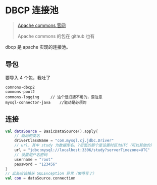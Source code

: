 # DBCP 连接池

> [Apache commons 官网](https://commons.apache.org/downloads/index.html)
>
> Apache commons 的包在 github 也有

dbcp 是 apache 实现的连接池。

## 导包

要导入 4 个包，我吐了

```note
comnons-dbcp2		
commons-pool2
commons-logging		// 这个是旧版不用的，要注意
mysql-connector-java	//驱动是必须的
```

## 连接

```kotlin
val dataSource = BasicDataSource().apply{
    // 驱动的类名
    driverClassName = "com.mysql.cj.jdbc.Driver"
    // url，其中 study 为数据库名，?后面的那个是设置时区为UTC（可以其他的）
	url = "jdbc:mysql://localhost:3306/study?serverTimezone=UTC"
    // 设置用户名密码
    username = "root"
    password = "123456"
}
// 此处应该捕获 SQLException 异常（懒得写了）
val con = dataSource.connection
```

